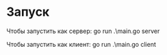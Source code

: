 # Запуск 

Чтобы запустить как сервер: go run .\main.go server

Чтобы запустить как клиент: go run .\main.go client
